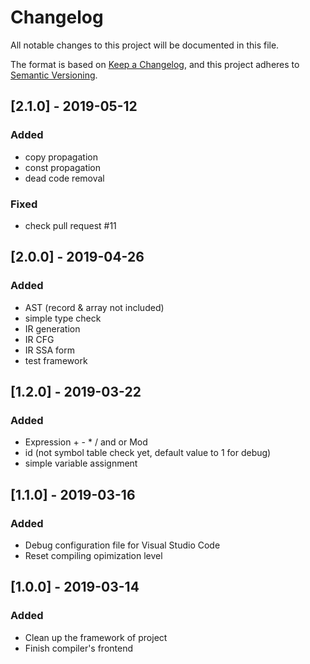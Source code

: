 # Changelog
All notable changes to this project will be documented in this file.

The format is based on [Keep a Changelog](https://keepachangelog.com/en/1.0.0/),
and this project adheres to [Semantic Versioning](https://semver.org/spec/v2.0.0.html).

## [2.1.0] - 2019-05-12
### Added
- copy propagation
- const propagation
- dead code removal

### Fixed
- check pull request #11

## [2.0.0] - 2019-04-26
### Added
- AST (record & array not included)
- simple type check
- IR generation
- IR CFG
- IR SSA form
- test framework

## [1.2.0] - 2019-03-22
### Added
- Expression + - * / and or Mod
- id (not symbol table check yet, default value to 1 for debug)
- simple variable assignment

## [1.1.0] - 2019-03-16
### Added
- Debug configuration file for Visual Studio Code
- Reset compiling opimization level

## [1.0.0] - 2019-03-14
### Added
- Clean up the framework of project
- Finish compiler's frontend